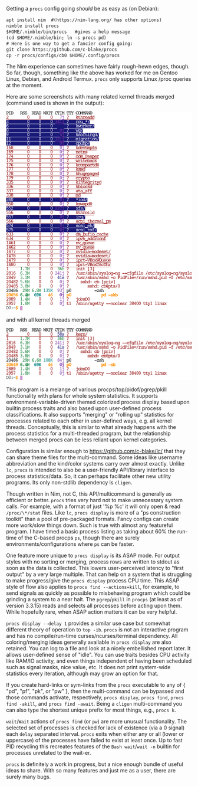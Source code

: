 Getting a `procs` config going *should* be as easy as (on Debian):
```
apt install nim  #(https://nim-lang.org/ has other options)
nimble install procs
$HOME/.nimble/bin/procs   #gives a help message
(cd $HOME/.nimble/bin; ln -s procs pd)
# Here is one way to get a fancier config going:
git clone https://github.com/c-blake/procs
cp -r procs/configs/cb0 $HOME/.config/procs
```
The Nim experience can sometimes have fairly rough-hewn edges, though.  So far,
though, something like the above has worked for me on Gentoo Linux, Debian, and
Android Termux.  `procs` only supports Linux /proc queries at the moment.

Here are some screenshots with many related kernel threads merged (command used
is shown in the output):

![screenshot1](https://raw.githubusercontent.com/c-blake/procs/master/screenshots/main.png)

and with all kernel threads merged

![screenshot2](https://raw.githubusercontent.com/c-blake/procs/master/screenshots/basic.png)

This program is a melange of various procps/top/pidof/pgrep/pkill functionality
with plans for whole system statistics.  It supports environment-variable-driven
themed colorized process display based upon builtin process traits and also
based upon user-defined process classifications.  It also supports "merging"
or "rolling up" statistics for processes related to each other in user-defined
ways, e.g. all kernel threads.  Conceptually, this is similar to what already
happens with the process statistics for a multi-threaded program, but the
relationship between merged procs can be less reliant upon kernel categories.

Configuration is similar enough to https://github.com/c-blake/lc/ that they can
share theme files for the multi-command.  Some ideas like username abbreviation
and the kind/color systems carry over almost exactly.  Unlike `lc`, `procs` is
intended to also be a user-friendly API/library interface to process
statistics/data.  So, it can perhaps facilitate other new utility programs.
Its only non-stdlib dependency is `cligen`.

Though written in Nim, not C, this API/multicommand is generally as efficient
or better.  `procs` tries very hard not to make unnecessary system calls.  For
example, with a format of just '%p %c' it will only open & read `/proc/\*/stat`
files.  Like `lc`, `procs display` is more of a "ps construction toolkit" than
a pool of pre-packaged formats.  Fancy configs can create more work/slow things
down.  Such is true with almost any featureful program.  I have timed a basic
process listing as taking about 60% the run-time of the C-based procps `ps`,
though there are surely environments/configurations where `ps` can be faster.

One feature more unique to `procs display` is its ASAP mode.  For output styles
with no sorting or merging, process rows are written to stdout as soon as the
data is collected.  This lowers user-perceived latency to "first output" by a
very large multiple.  That can help on a system that is struggling to make
progress/give the `procs display` process CPU time.  This ASAP style of flow
also applies to `procs find --actions=kill`, for example, to send signals as
quickly as possible to misbehaving program which could be grinding a system to
a near halt.  The `pgrep`/`pkill` in `procps` (at least as of version 3.3.15)
reads and selects all processes before acting upon them.  While hopefully rare,
when ASAP action matters it can be very helpful.

`procs display --delay 1` provides a similar use case but somewhat different
theory of operation to `top -ib`.  `procs` is not an interactive program and has
no compile/run-time curses/ncurses/terminal dependency.  All coloring/merging
ideas generally available in `procs display` are also retained.  You can log to
a file and look at a nicely embellished report later.  It allows user-defined
sense of "idle".  You can use traits besides CPU activity like RAM/IO activity,
and even things independent of having been scheduled such as signal masks, nice
value, etc.  It does not print system-wide statistics every iteration, although
may grow an option for that.

If you create hard-links or sym-links from the `procs` executable to any of
{ "pd", "pf", "pk", or "pw" }, then the multi-command can be bypassed and
those commands activate, respectively, `procs display`, `procs find`, `procs
find -akill`, and `procs find -await`.  Being a `cligen` multi-command you can
also type the shortest unique prefix for most things, e.g., `procs k`.

`wait`/`Wait` actions of `procs find` (or `pw`) are more unusual functionality.
The selected set of processes is checked for lack of existence (via a 0 signal)
each `delay` separated interval.  `procs` exits when either any or all (lower or
uppercase) of the processes have failed to exist at least once.  Up to fast PID
recycling this recreates features of the `Bash wait`/`wait -n` builtin for
processes unrelated to the wait-er.

`procs` is definitely a work in progress, but a nice enough bundle of useful
ideas to share.  With so many features and just me as a user, there are surely
many bugs.
